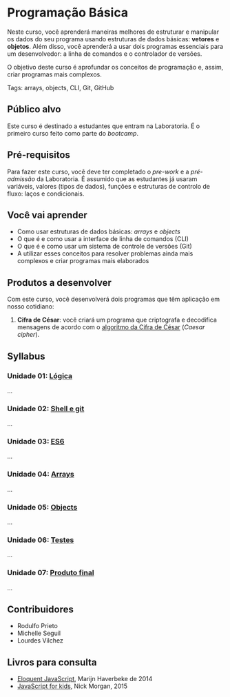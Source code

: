 # Programação Básica

Neste curso, você aprenderá maneiras melhores de estruturar e manipular os
dados do seu programa usando estruturas de dados básicas: **vetores** e
**objetos**. Além disso, você aprenderá a usar dois programas essenciais para
um desenvolvedor: a linha de comandos e o controlador de versões.

O objetivo deste curso é aprofundar os conceitos de programação e, assim, criar
programas mais complexos.

Tags: arrays, objects, CLI, Git, GitHub

## Público alvo

Este curso é destinado a estudantes que entram na Laboratoria. É o primeiro
curso feito como parte do _bootcamp_.

## Pré-requisitos

Para fazer este curso, você deve ter completado o _pre-work_ e a _pré-admissão_
da Laboratoria. É assumido que as estudantes já usaram variáveis, valores
\(tipos de dados\), funções e estruturas de controlo de fluxo: laços e
condicionais.

## Você vai aprender

* Como usar estruturas de dados básicas: _arrays_ e _objects_
* O que é e como usar a interface de linha de comandos \(CLI\)
* O que é e como usar um sistema de controle de versões \(Git\)
* A utilizar esses conceitos para resolver problemas ainda mais complexos e
  criar programas mais elaborados

## Produtos a desenvolver

Com este curso, você desenvolverá dois programas que têm aplicação em nosso
cotidiano:

1. **Cifra de César**: você criará um programa que criptografa e decodifica
  mensagens de acordo com o [algoritmo da Cifra de César](https://pt.wikipedia.org/wiki/Cifra_de_C%C3%A9sar)
  \(_Caesar cipher_\).

## Syllabus

### Unidade 01: [Lógica](00-logic)

...

### Unidade 02: [Shell e git](01-shell-git)

...

### Unidade 03: [ES6](02-es6)

...

### Unidade 04: [Arrays](03-arrays)

...

### Unidade 05: [Objects](04-objects)

...

### Unidade 06: [Testes](05-tests)

...

### Unidade 07: [Produto final](06-final-product)

...

## Contribuidores

* Rodulfo Prieto
* Michelle Seguil
* Lourdes Vilchez

## Livros para consulta

* [Eloquent JavaScript](http://eloquentjavascript.net/), Marijn Haverbeke
  de 2014
* [JavaScript for kids](http://pepa.holla.cz/wp-content/uploads/2015/11/JavaScript-for-Kids.pdf),
  Nick Morgan, 2015
